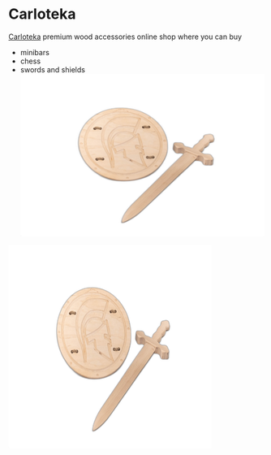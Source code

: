 # Carloteka

[Carloteka](https://carloteka/) premium wood accessories online shop where you can buy 
- minibars
- chess
- swords and shields
![alt text](https://github.com/Carloteka/carloteka-backend/blob/dev/apps/shop/management/img/img_data.png?raw=true)
<img src="https://github.com/Carloteka/carloteka-backend/blob/dev/apps/shop/management/img/img_data.png?raw=true" alt="alt text" width="400" height="400">
